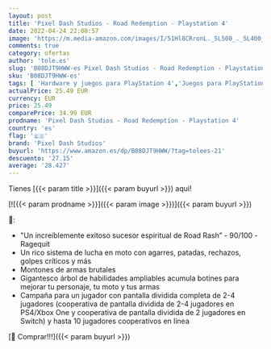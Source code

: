```yaml
---
layout: post
title: 'Pixel Dash Studios - Road Redemption - Playstation 4'
date: 2022-04-24 22:08:57
image: 'https://m.media-amazon.com/images/I/51Hl8CRronL._SL500_._SL400_.jpg'
comments: true
category: ofertas
author: 'tole.es'
slug: 'B08DJT9HWW-es Pixel Dash Studios - Road Redemption - Playstation 4'
sku: 'B08DJT9HWW-es'
tags: [ 'Hardware y juegos para PlayStation 4','Juegos para PlayStation 4','Videojuegos','pixel dash studios','playstation','🇪🇸', ]
actualPrice: 25.49 EUR
currency: EUR
price: 25.49
comparePrice: 34.99 EUR
prodname: 'Pixel Dash Studios - Road Redemption - Playstation 4'
country: 'es'
flag: '🇪🇸'
brand: 'Pixel Dash Studios'
buyurl: 'https://www.amazon.es/dp/B08DJT9HWW/?tag=tolees-21'
descuento: '27.15'
average: '28.427'
---
```


Tienes [{{< param title >}}]({{< param buyurl >}}) aqui!

[![{{< param prodname >}}]({{< param image >}})]({{< param buyurl >}})

🔎:

- "Un increíblemente exitoso sucesor espiritual de Road Rash” - 90/100 -Ragequit
- Un rico sistema de lucha en moto con agarres, patadas, rechazos, golpes críticos y más
- Montones de armas brutales
- Gigantesco árbol de habilidades ampliables acumula botines para mejorar tu personaje, tu moto y tus armas
- Campaña para un jugador con pantalla dividida completa de 2-4 jugadores (cooperativa de pantalla dividida de 2-4 jugadores en PS4/Xbox One y cooperativa de pantalla dividida de 2 jugadores en Switch) y hasta 10 jugadores cooperativos en línea

[🛒 Comprar!!!]({{< param buyurl >}})
